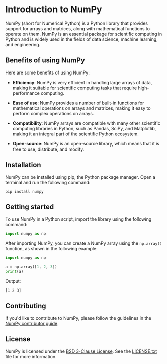 # Introduction to NumPy

NumPy (short for Numerical Python) is a Python library that provides support for arrays and matrices, along with mathematical functions to operate on them. NumPy is an essential package for scientific computing in Python and is widely used in the fields of data science, machine learning, and engineering.

## Benefits of using NumPy

Here are some benefits of using NumPy:

- **Efficiency**: NumPy is very efficient in handling large arrays of data, making it suitable for scientific computing tasks that require high-performance computing.

- **Ease of use**: NumPy provides a number of built-in functions for mathematical operations on arrays and matrices, making it easy to perform complex operations on arrays.

- **Compatibility**: NumPy arrays are compatible with many other scientific computing libraries in Python, such as Pandas, SciPy, and Matplotlib, making it an integral part of the scientific Python ecosystem.

- **Open-source**: NumPy is an open-source library, which means that it is free to use, distribute, and modify.

## Installation

NumPy can be installed using pip, the Python package manager. Open a terminal and run the following command:

```
pip install numpy
```

## Getting started

To use NumPy in a Python script, import the library using the following command:

```python
import numpy as np
```

After importing NumPy, you can create a NumPy array using the `np.array()` function, as shown in the following example:

```python
import numpy as np

a = np.array([1, 2, 3])
print(a)
```

Output:
```
[1 2 3]
```

## Contributing

If you'd like to contribute to NumPy, please follow the guidelines in the [NumPy contributor guide](https://numpy.org/devdocs/dev/index.html#contributing).

## License

NumPy is licensed under the [BSD 3-Clause License](https://github.com/numpy/numpy/blob/main/LICENSE.txt). See the [LICENSE.txt](https://github.com/numpy/numpy/blob/main/LICENSE.txt) file for more information.
